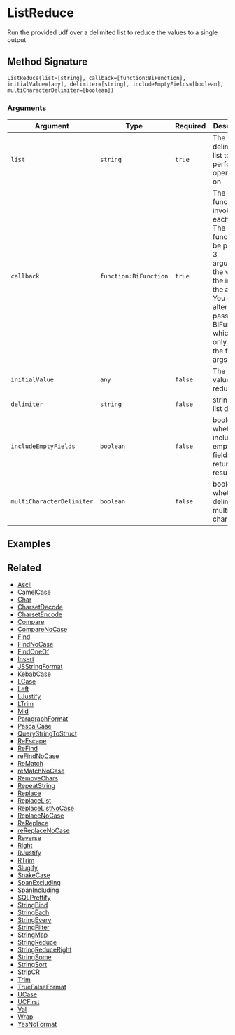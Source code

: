 # ListReduce

Run the provided udf over a delimited list to reduce the values to a single output

## Method Signature

```
ListReduce(list=[string], callback=[function:BiFunction], initialValue=[any], delimiter=[string], includeEmptyFields=[boolean], multiCharacterDelimiter=[boolean])
```

### Arguments

| Argument                  | Type                  | Required | Description                                                                                                                                                                                             | Default |
| ------------------------- | --------------------- | -------- | ------------------------------------------------------------------------------------------------------------------------------------------------------------------------------------------------------- | ------- |
| `list`                    | `string`              | `true`   | The delimited list to perform operations on                                                                                                                                                             |         |
| `callback`                | `function:BiFunction` | `true`   | The function to invoke for each item. The function will be passed 3 arguments: the value, the index, the array. You can alternatively pass a Java BiFunction which will only receive the ffirst 2 args. |         |
| `initialValue`            | `any`                 | `false`  | The initial value of the reduction                                                                                                                                                                      |         |
| `delimiter`               | `string`              | `false`  | string the list delimiter                                                                                                                                                                               | `,`     |
| `includeEmptyFields`      | `boolean`             | `false`  | boolean whether to include empty fields in the returned result                                                                                                                                          | `false` |
| `multiCharacterDelimiter` | `boolean`             | `false`  | boolean whether the delimiter is multi-character                                                                                                                                                        | `true`  |

## Examples

## Related

* [Ascii](ascii.md)
* [CamelCase](camelcase.md)
* [Char](char.md)
* [CharsetDecode](charsetdecode.md)
* [CharsetEncode](charsetencode.md)
* [Compare](compare.md)
* [CompareNoCase](comparenocase.md)
* [Find](find.md)
* [FindNoCase](findnocase.md)
* [FindOneOf](findoneof.md)
* [Insert](insert.md)
* [JSStringFormat](jsstringformat.md)
* [KebabCase](kebabcase.md)
* [LCase](lcase.md)
* [Left](left.md)
* [LJustify](ljustify.md)
* [LTrim](ltrim.md)
* [Mid](mid.md)
* [ParagraphFormat](paragraphformat.md)
* [PascalCase](pascalcase.md)
* [QueryStringToStruct](querystringtostruct.md)
* [ReEscape](reescape.md)
* [ReFind](refind.md)
* [reFindNoCase](refindnocase.md)
* [ReMatch](rematch.md)
* [reMatchNoCase](rematchnocase.md)
* [RemoveChars](removechars.md)
* [RepeatString](repeatstring.md)
* [Replace](replace.md)
* [ReplaceList](replacelist.md)
* [ReplaceListNoCase](replacelistnocase.md)
* [ReplaceNoCase](replacenocase.md)
* [ReReplace](rereplace.md)
* [reReplaceNoCase](rereplacenocase.md)
* [Reverse](reverse.md)
* [Right](right.md)
* [RJustify](rjustify.md)
* [RTrim](rtrim.md)
* [Slugify](slugify.md)
* [SnakeCase](snakecase.md)
* [SpanExcluding](spanexcluding.md)
* [SpanIncluding](spanincluding.md)
* [SQLPrettify](sqlprettify.md)
* [StringBind](stringbind.md)
* [StringEach](stringeach.md)
* [StringEvery](stringevery.md)
* [StringFilter](stringfilter.md)
* [StringMap](stringmap.md)
* [StringReduce](stringreduce.md)
* [StringReduceRight](stringreduceright.md)
* [StringSome](stringsome.md)
* [StringSort](stringsort.md)
* [StripCR](stripcr.md)
* [Trim](trim.md)
* [TrueFalseFormat](truefalseformat.md)
* [UCase](ucase.md)
* [UCFirst](ucfirst.md)
* [Val](val.md)
* [Wrap](wrap.md)
* [YesNoFormat](yesnoformat.md)
